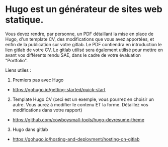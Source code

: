 # Hugo est un générateur de sites web statique.

Vous devez rendre, par personne, un PDF détaillant la mise en place de Hugo, d'un template CV, des modifications que vous avez apportées, et enfin de la publication sur votre gitlab. Le PDF contiendra en introduction le lien gitlab de votre CV. Le gitlab utilisé sera également utilisé pour mettre en avant vos différents rendu SAE, dans le cadre de votre évaluation "Portfolio".

Liens utiles :
1. Premiers pas avec Hugo
+ https://gohugo.io/getting-started/quick-start

2. Template Hugo CV (ceci est un exemple, vous pourrez en choisir un autre. Vous aurez à modifier le contenu ET la forme. Détaillez vos modifications dans votre rapport)
+ https://github.com/cowboysmall-tools/hugo-devresume-theme

3. Hugo dans gitlab
+ https://gohugo.io/hosting-and-deployment/hosting-on-gitlab
